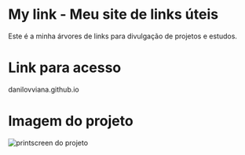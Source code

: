 # My link - Meu site de links úteis
Este é a minha árvores de links para divulgação de projetos e estudos.

# Link para acesso

danilovviana.github.io

# Imagem do projeto

![printscreen do projeto](..img/img_pronto.png)

